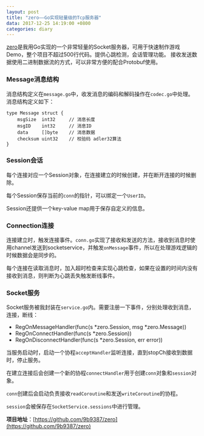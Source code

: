 ```yaml
---
layout: post
title: "zero——Go实现轻量级的Tcp服务器"
data: 2017-12-25 14:19:00 +0800
categories: diary
---
```


[zero](https://github.com/9b9387/zero)是我用Go实现的一个非常轻量的Socket服务器，可用于快速制作游戏Demo，整个项目不超过500行代码。提供心跳检测，会话管理功能。
接收发送数据使用二进制数据流的方式，可以非常方便的配合Protobuf使用。

### Message消息结构
消息结构定义在`message.go`中，收发消息的编码和解码操作在`codec.go`中处理。消息结构定义如下：
```
type Message struct {
	msgSize  int32     // 消息长度
	msgID    int32     // 消息ID
	data     []byte    // 消息数据
	checksum uint32    // 校验码 adler32算法
}
```

### Session会话
每个连接对应一个Session对象，在连接建立的时候创建，并在断开连接的时候删除。

每个Session保存当前的`conn`的指针，可以绑定一个`UserID`。

Session还提供一个key-value map用于保存自定义的信息。

### Connection连接
连接建立时，触发连接事件。`conn.go`实现了接收和发送的方法，接收到消息时使用channel发送到socketservice，并触发`onMessage`事件，所以在处理游戏逻辑的时候数据会是同步的。

每个连接在读取消息时，加入超时检查来实现心跳检查，如果在设置的时间内没有接收到消息，则判断为心跳丢失触发断线事件。

### Socket服务
Socket服务被我封装在`service.go`内。需要注册一下事件，分别处理收到消息，连接，断线：

- RegOnMessageHandler(func(s *zero.Session, msg *zero.Message))
- RegOnConnectHandler(func(s *zero.Session))
- RegOnDisconnectHandler(func(s *zero.Session, err error))

当服务启动时，启动一个协程`acceptHandler`监听连接，直到stopCh接收到数据时，停止服务。

在建立连接后会创建一个新的协程`connectHandler`用于创建`conn`对象和`session`对象。

`conn`创建后会启动负责接收`readCoroutine`和发送`writeCoroutine`的协程。

`session`会被保存在`SocketService.sessions`中进行管理。

**项目地址**：[https://github.com/9b9387/zero](https://github.com/9b9387/zero)
